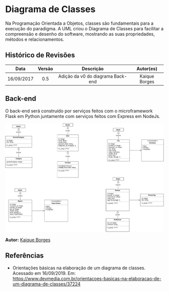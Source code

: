 # Diagrama de Classes

Na Programação Orientada a Objetos, classes são fundamentais para a execução do paradigma. A UML criou o Diagrama de Classes para facilitar a compreensão e desenho do software, mostrando as suas propriedades, métodos e relacionamentos.

## Histórico de Revisões

|    Data    | Versão |             Descrição             |   Autor(es)   |
| :--------: | :----: | :-------------------------------: | :-----------: |
| 16/09/2017 |  0.5   | Adição da v0 do diagrama Back-end | Kaique Borges |

## Back-end

O back-end será construído por serviços feitos com o microframework Flask em Python juntamente com serviços feitos com Express em NodeJs.

![front](../../../assets/arquitetura/DiagramaClassesBackend.jpg)

**Autor:** [Kaique Borges](https://github.com/kaiqueborges)

## Referências

- Orientações básicas na elaboração de um diagrama de classes. Acessado em 16/09/2019. Em: <https://www.devmedia.com.br/orientacoes-basicas-na-elaboracao-de-um-diagrama-de-classes/37224>
